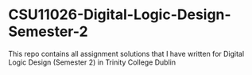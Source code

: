 # CSU11026-Digital-Logic-Design-Semester-2
This repo contains all assignment solutions that I have written for Digital Logic Design (Semester 2) in Trinity College Dublin
